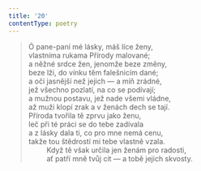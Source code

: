 ```yaml
---
title: '20'
contentType: poetry
---
```


> Ó pane-paní mé lásky, máš líce ženy,  
> vlastníma rukama Přírody malované;  
> a něžné srdce žen, jenomže beze změny,  
> beze lži, do vínku těm falešnicím dané;  
> a oči jasnější než jejich — a míň zrádné,  
> jež všechno pozlatí, na co se podívají;  
> a mužnou postavu, jež nade všemi vládne,  
> až muži klopí zrak a v ženách dech se tají.  
> Příroda tvořila tě zprvu jako ženu,  
> leč při té práci se do tebe zadívala  
> a z lásky dala ti, co pro mne nemá cenu,  
> takže tou štědrostí mi tebe vlastně vzala.  
>          Když tě však určila jen ženám pro radosti,  
>          ať patří mně tvůj cit — a tobě jejich skvosty.
